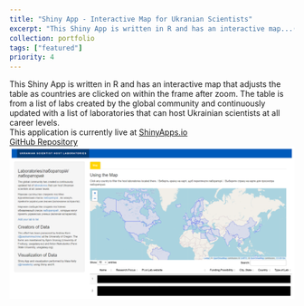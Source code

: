 ```yaml
---
title: "Shiny App - Interactive Map for Ukranian Scientists"
excerpt: "This Shiny App is written in R and has an interactive map...(Click for more information)<br/>This application is currently live at [ShinyApps.io](https://mikelly11.shinyapps.io/UkraineScientists/)<br/><img src='/images/Ukraine.png'>"
collection: portfolio
tags: ["featured"]
priority: 4
---
```


This Shiny App is written in R and has an interactive map that adjusts the table as countries are clicked on within the frame after zoom. The table is from a list of labs created by the global community and continuously updated with a list of laboratories that can host Ukrainian scientists at all career levels.
<br/>
This application is currently live at <a href="https://mikelly11.shinyapps.io/UkraineScientists/">ShinyApps.io</a>
<br/>
<a href="https://github.com/mikelly11/UkraineScientists">GitHub Repository</a>
<br/>
![Screenshot](/images/Ukraine.png)

